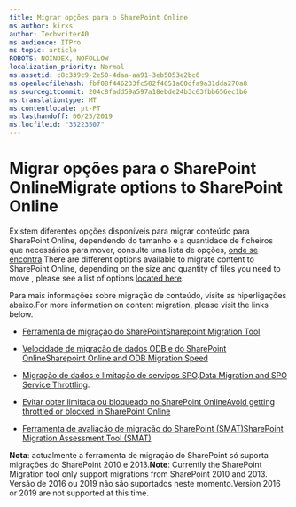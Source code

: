 ```yaml
---
title: Migrar opções para o SharePoint Online
ms.author: kirks
author: Techwriter40
ms.audience: ITPro
ms.topic: article
ROBOTS: NOINDEX, NOFOLLOW
localization_priority: Normal
ms.assetid: c8c339c9-2e50-4daa-aa91-3eb5053e2bc6
ms.openlocfilehash: fbf08f446233fc582f4651a60dfa9a31dda270a8
ms.sourcegitcommit: 204c8fadd59a597a18ebde24b3c63fbb656ec1b6
ms.translationtype: MT
ms.contentlocale: pt-PT
ms.lasthandoff: 06/25/2019
ms.locfileid: "35223507"
---
```

# <a name="migrate-options-to-sharepoint-online"></a><span data-ttu-id="05df5-102">Migrar opções para o SharePoint Online</span><span class="sxs-lookup"><span data-stu-id="05df5-102">Migrate options to SharePoint Online</span></span>

<span data-ttu-id="05df5-103">Existem diferentes opções disponíveis para migrar conteúdo para SharePoint Online, dependendo do tamanho e a quantidade de ficheiros que necessários para mover, consulte uma lista de opções, [onde se encontra](https://docs.microsoft.com/sharepointmigration/migrate-to-sharepoint-online).</span><span class="sxs-lookup"><span data-stu-id="05df5-103">There are different options available to migrate content to SharePoint Online, depending on the size and quantity of files you need to move , please see a list of options [located here](https://docs.microsoft.com/sharepointmigration/migrate-to-sharepoint-online).</span></span>

<span data-ttu-id="05df5-104">Para mais informações sobre migração de conteúdo, visite as hiperligações abaixo.</span><span class="sxs-lookup"><span data-stu-id="05df5-104">For more information on content migration, please visit the links below.</span></span>

- [<span data-ttu-id="05df5-105">Ferramenta de migração do SharePoint</span><span class="sxs-lookup"><span data-stu-id="05df5-105">Sharepoint Migration Tool</span></span>](https://docs.microsoft.com/sharepointmigration/introducing-the-sharepoint-migration-tool)

- [<span data-ttu-id="05df5-106">Velocidade de migração de dados ODB e do SharePoint Online</span><span class="sxs-lookup"><span data-stu-id="05df5-106">Sharepoint Online and ODB Migration Speed</span></span>](https://docs.microsoft.com/sharepointmigration/sharepoint-online-and-onedrive-migration-speed)

- <span data-ttu-id="05df5-107">[Migração de dados e limitação de serviços SPO](https://blogs.technet.microsoft.com/sposupport/2017/08/12/data-migration-and-spo-service-throttling/).</span><span class="sxs-lookup"><span data-stu-id="05df5-107">[Data Migration and SPO Service Throttling](https://blogs.technet.microsoft.com/sposupport/2017/08/12/data-migration-and-spo-service-throttling/).</span></span>


- [<span data-ttu-id="05df5-108">Evitar obter limitada ou bloqueado no SharePoint Online</span><span class="sxs-lookup"><span data-stu-id="05df5-108">Avoid getting throttled or blocked in SharePoint Online</span></span>](https://docs.microsoft.com/sharepoint/dev/general-development/how-to-avoid-getting-throttled-or-blocked-in-sharepoint-online)

- [<span data-ttu-id="05df5-109">Ferramenta de avaliação de migração do SharePoint (SMAT)</span><span class="sxs-lookup"><span data-stu-id="05df5-109">SharePoint Migration Assessment Tool (SMAT)</span></span>](https://www.microsoft.com/download/details.aspx?id=53598&amp;751be11f-ede8-5a0c-058c-2ee190a24fa6=True)

<span data-ttu-id="05df5-110">**Nota**: actualmente a ferramenta de migração do SharePoint só suporta migrações do SharePoint 2010 e 2013.</span><span class="sxs-lookup"><span data-stu-id="05df5-110">**Note**: Currently the SharePoint Migration tool only support migrations from SharePoint 2010  and 2013.</span></span> <span data-ttu-id="05df5-111">Versão de 2016 ou 2019 não são suportados neste momento.</span><span class="sxs-lookup"><span data-stu-id="05df5-111">Version 2016 or 2019 are not supported at this time.</span></span>
